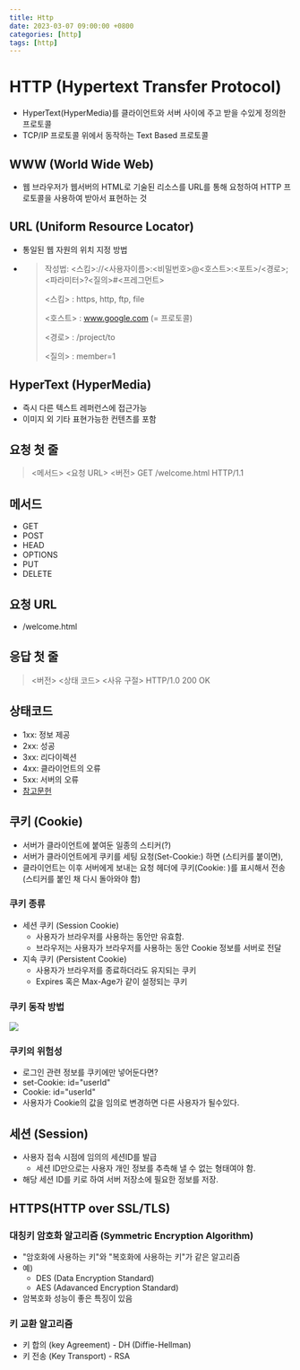 ```yaml
---
title: Http
date: 2023-03-07 09:00:00 +0800
categories: [http]
tags: [http]
---
```


# HTTP (Hypertext Transfer Protocol)
- HyperText(HyperMedia)를 클라이언트와 서버 사이에 주고 받을 수있게 정의한 프로토콜
- TCP/IP 프로토콜 위에서 동작하는 Text Based 프로토콜

## WWW (World Wide Web)
- 웹 브라우저가 웹서버의 HTML로 기술된 리소스를 URL를 통해 요청하여 HTTP 프로토콜을 사용하여 받아서 표현하는 것

## URL (Uniform Resource Locator)
- 통일된 웹 자원의 위치 지정 방법
- > 작성법: \<스킴\>://\<사용자이름\>:\<비밀번호\>@\<호스트\>:\<포트\>/\<경로\>;\<파라미터\>?\<질의\>#\<프레그먼트\>
  >
  > \<스킴\> : https, http, ftp, file
  >
  > \<호스트\> : www.google.com (= 프로토콜)
  >
  > \<경로\> : /project/to
  >
  > \<질의\> : member=1

## HyperText (HyperMedia)
- 즉시 다른 텍스트 레퍼런스에 접근가능
- 이미지 외 기타 표현가능한 컨텐츠를 포함

## 요청 첫 줄

> \<메서드\> \<요청 URL\> \<버전\>
> GET /welcome.html HTTP/1.1

## 메서드
- GET
- POST
- HEAD
- OPTIONS
- PUT
- DELETE

## 요청 URL
- /welcome.html

## 응답 첫 줄

> \<버전\> \<상태 코드\> \<사유 구절\>
> HTTP/1.0 200 OK

## 상태코드
- 1xx: 정보 제공
- 2xx: 성공
- 3xx: 리다이렉션
- 4xx: 클라이언트의 오류
- 5xx: 서버의 오류
- [참고문헌](https://ko.wikipedia.org/wiki/HTTP_%EC%83%81%ED%83%9C_%EC%BD%94%EB%93%9C)

## 쿠키 (Cookie)

- 서버가 클라이언트에 붙여둔 일종의 스티커(?)
- 서버가 클라이언트에게 쿠키를 세팅 요청(Set-Cookie:) 하면 (스티커를 붙이면),
- 클라이언트는 이후 서버에게 보내는 요청 헤더에 쿠키(Cookie: )를 표시해서 전송 (스티커를 붙인 채 다시 돌아와야 함)

### 쿠키 종류

- 세션 쿠키 (Session Cookie)
  - 사용자가 브라우저를 사용하는 동안만 유효함.
  - 브라우저는 사용자가 브라우저를 사용하는 동안 Cookie 정보를 서버로 전달
- 지속 쿠키 (Persistent Cookie)
  - 사용자가 브라우저를 종료하더라도 유지되는 쿠키
  - Expires 혹은 Max-Age가 같이 설정되는 쿠키

### 쿠키 동작 방법

<img src="/images/http/2.png">

### 쿠키의 위험성

- 로그인 관련 정보를 쿠키에만 넣어둔다면?
- set-Cookie: id="userId"
- Cookie: id="userId"
- 사용자가 Cookie의 값을 임의로 변경하면 다른 사용자가 될수있다.

## 세션 (Session)

- 사용자 접속 시점에 임의의 세션ID를 발급
  - 세션 ID만으로는 사용자 개인 정보를 추측해 낼 수 없는 형태여야 함.
- 해당 세션 ID를 키로 하여 서버 저장소에 필요한 정보를 저장.

## HTTPS(HTTP over SSL/TLS)

### 대칭키 암호화 알고리즘 (Symmetric Encryption Algorithm)

- "암호화에 사용하는 키"와 "복호화에 사용하는 키"가 같은 알고리즘
- 예)
  - DES (Data Encryption Standard)
  - AES (Adavanced Encryption Standard)
- 암복호화 성능이 좋은 특징이 있음

### 키 교환 알고리즘
- 키 합의 (key Agreement) - DH (Diffie-Hellman)
- 키 전송 (Key Transport) - RSA
